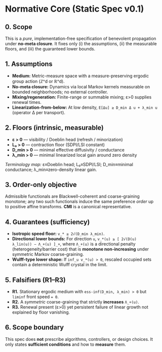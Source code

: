 # Normative Core (Static Spec v0.1)

## 0. Scope
This is a *pure*, implementation-free specification of benevolent propagation under **no-meta closure**.
It fixes only (i) the assumptions, (ii) the measurable floors, and (iii) the guaranteed lower bounds.

## 1. Assumptions
- **Medium:** Metric-measure space with a measure-preserving ergodic group action (ℤ^d or ℝ^d).
- **No-meta closure:** Dynamics via local Markov kernels measurable on bounded neighborhoods; no external controller.
- **Mixing/regeneration:** Finite-range or summable mixing; ε>0 supplies renewal times.
- **Linearization-from-below:** At low density, `E[Δu] ≥ D_min Δ u + λ_min u` (operator Δ per transport).

## 2. Floors (intrinsic, measurable)
- **ε > 0** — visibility / Doeblin head (refresh / minorization)
- **L₀ > 0** — contraction floor (SDPI/LSI constant)
- **D_min > 0** — minimal effective diffusivity / conductance
- **λ_min > 0** — minimal linearized local gain around zero density

*Terminology map:* ε≡Doeblin head; L₀≡SDPI/LSI; D_min≡minimal conductance; λ_min≡zero-density linear gain.

## 3. Order-only objective
Admissible functionals are Blackwell-coherent and coarse-graining monotone; any two such functionals induce the same
preference *order* up to positive affine transforms. **CMI** is a canonical representative.

## 4. Guarantees (sufficiency)
- **Isotropic speed floor:** `v_* ≥ 2√(D_min λ_min)`.
- **Directional lower bounds:** For direction `u`,
  `v_*(u) ≥ [ 2√(D(u) λ_lin(u)) − Λ_+(u) ]_+`,
  where `Λ_+(u)` is a directional penalty (heterogeneity/barrier cost) that is **monotone non-increasing** under symmetric Markov coarse-graining.
- **Wulff-type lower shape:** If `inf_u v_*(u) > 0`, rescaled occupied sets contain a deterministic Wulff crystal in the limit.

## 5. Falsifiers (R1–R3)
- **R1.** Stationary ergodic medium with `ess-inf(D_min, λ_min) > 0` but `liminf` front speed `= 0`.
- **R2.** A *symmetric* coarse-graining that strictly **increases** `Λ_+(u)`.
- **R3.** Renewal present (ε>0) yet persistent failure of linear growth not explained by floor vanishing.

## 6. Scope boundary
This spec does **not** prescribe algorithms, controllers, or design choices. It only states **sufficient conditions** and how to **measure** them.
